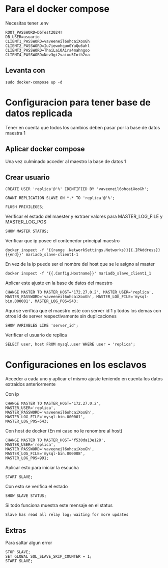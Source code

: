 # Para el docker compose 

Necesitas tener .env

```
ROOT_PASSWORD=DbTest2024!
DB_USER=usuario
CLIENT1_PASSWORD=vaveeneil6ohcaiXooGh
CLIENT2_PASSWORD=Iu7iewohquo0YuQu6ahl
CLIENT3_PASSWORD=ThaiLai0Aira4mahngoo
CLIENT4_PASSWORD=Nev3gi2vaixu5Ioth2oa

```
## Levanta con 

```
sudo docker-compose up -d
```

# Configuracion para tener base de datos replicada 

Tener en cuenta que todos los cambios deben pasar por la base de datos maestra 1

## Aplicar docker compose

Una vez culminado acceder al maestro la base de datos 1

## Crear usuario 
```
CREATE USER 'replica'@'%' IDENTIFIED BY 'vaveeneil6ohcaiXooGh';

GRANT REPLICATION SLAVE ON *.* TO 'replica'@'%';

FLUSH PRIVILEGES;
```

Verificar el estado del maester y extraer valores para MASTER_LOG_FILE y MASTER_LOG_POS

```
SHOW MASTER STATUS;
```

Verificar que ip posee el contenedor principal maestro 

```
docker inspect -f '{{range .NetworkSettings.Networks}}{{.IPAddress}}{{end}}' mariadb_slave-client1-1

```

En vez de la ip puede ser el nombre del host que se le asigno al master 

```
docker inspect -f '{{.Config.Hostname}}' mariadb_slave_client1_1

```

Aplicar este ajuste en la base de datos del maestro

```
CHANGE MASTER TO MASTER_HOST='172.27.0.2', MASTER_USER='replica', MASTER_PASSWORD='vaveeneil6ohcaiXooGh', MASTER_LOG_FILE='mysql-bin.000001', MASTER_LOG_POS=543;
```

Aqui se verifica que el maestro este con server id 1 y todos los demas con otros id de server respectivamente sin duplicaciones 

```
SHOW VARIABLES LIKE 'server_id';
```

Verificar el usuario de replica 

```
SELECT user, host FROM mysql.user WHERE user = 'replica';
```

# Configuraciones en los esclavos 

Acceder a cada uno y aplicar el mismo ajuste teniendo en cuenta los datos extraidos anteriormente 

Con ip
```
CHANGE MASTER TO MASTER_HOST='172.27.0.2', 
MASTER_USER='replica', 
MASTER_PASSWORD='vaveeneil6ohcaiXooGh', 
MASTER_LOG_FILE='mysql-bin.000001', 
MASTER_LOG_POS=543;
```

Con host de docker (En mi caso no le renombre al host)

```
CHANGE MASTER TO MASTER_HOST='f530da13e128', 
MASTER_USER='replica', 
MASTER_PASSWORD='vaveeneil6ohcaiXooGh', 
MASTER_LOG_FILE='mysql-bin.000008', 
MASTER_LOG_POS=991;
```

Aplicar esto para iniciar la escucha 

```
START SLAVE;
```

Con esto se verifica el estado 
```
SHOW SLAVE STATUS;
```

Si todo funciona muestra este mensaje en el status 
```
Slave has read all relay log; waiting for more updates
```


## Extras

Para saltar algun error 

```
STOP SLAVE;
SET GLOBAL SQL_SLAVE_SKIP_COUNTER = 1;
START SLAVE;
```